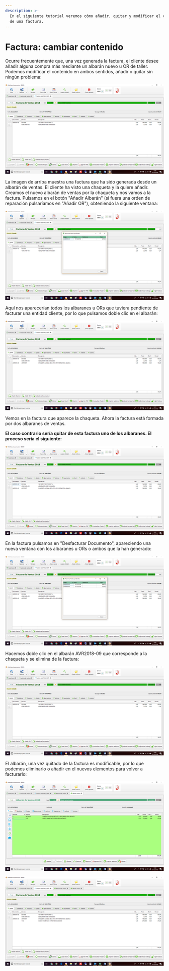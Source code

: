 ```yaml
---
description: >-
  En el siguiente tutorial veremos cómo añadir, quitar y modificar el contenido
  de una factura.
---
```


# Factura: cambiar contenido

Ocurre frecuentemente que, una vez generada la factura, el cliente desee añadir alguna compra más mediante un albarán nuevo u OR de taller. Podemos modificar el contenido en ambos sentidos, añadir o quitar sin ningún problema:

![](../../.gitbook/assets/image%20%2898%29.png)

La imagen de arriba muestra una factura que ha sido generada desde un albarán de ventas. El cliente ha visto una chaqueta y la quiere añadir. Creamos el nuevo albarán de ventas por la chaqueta y nos vamos a la factura. Pulsamos en el botón "Añadir Albarán" \(si fuera una orden de reparación pulsaríamos en "Añadir OR"\), obteniendo la siguiente ventana:

![](../../.gitbook/assets/image%20%28143%29.png)

Aquí nos aparecerían todos los albaranes u ORs que tuviera pendiente de facturar una entidad cliente, por lo que pulsamos doble clic en el albarán:

![](../../.gitbook/assets/image%20%28108%29.png)

Vemos en la factura que aparece la chaqueta. Ahora la factura está formada por dos albaranes de ventas.

**El caso contrario sería quitar de esta factura uno de los albaranes. El proceso sería el siguiente:**

![](../../.gitbook/assets/image%20%2861%29.png)

En la factura pulsamos en "Desfacturar Documento", apareciendo una nueva ventana con los albaranes u ORs o ambos que la han generado:

![](../../.gitbook/assets/image%20%2838%29.png)

Hacemos doble clic en el albarán AVR2018-09 que corresponde a la chaqueta y se elimina de la factura:

![](../../.gitbook/assets/image%20%28119%29.png)

El albarán, una vez quitado de la factura es modificable, por lo que podemos eliminarlo o añadir en el nuevos elementos para volver a facturarlo:

![Hemos a&#xF1;adido al albar&#xE1;n de referencia AVR2018-69 un casco](../../.gitbook/assets/image%20%28141%29.png)

![Al a&#xF1;adir albar&#xE1;n vemos como hemos modificado el contenido de la factura con un casco](../../.gitbook/assets/image%20%28154%29.png)

